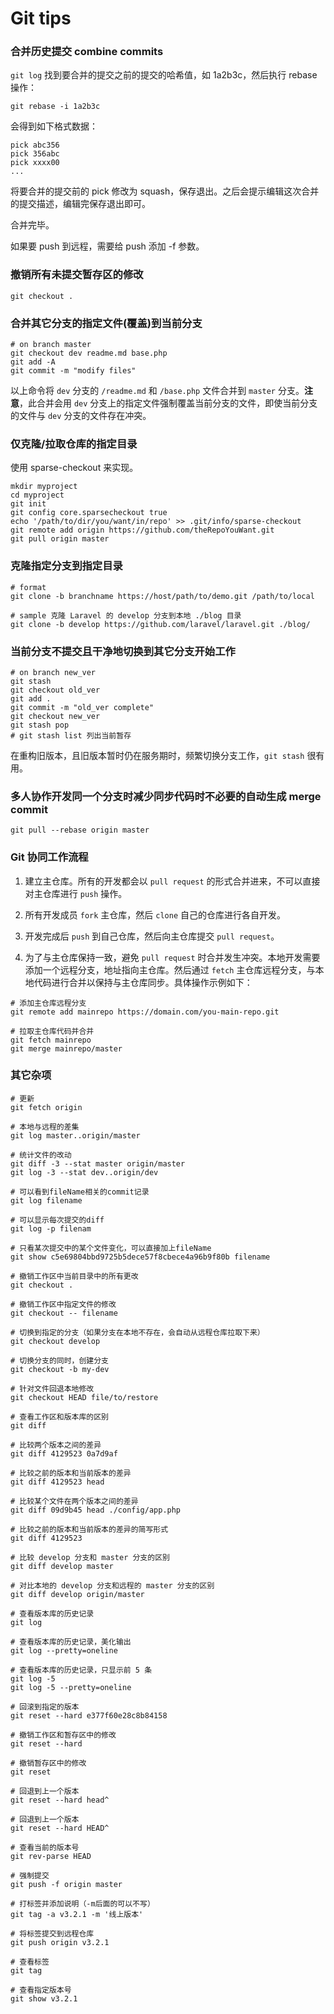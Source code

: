 # Git tips

### 合并历史提交 combine commits

`git log` 找到要合并的提交之前的提交的哈希值，如 1a2b3c，然后执行 rebase 操作：

`git rebase -i 1a2b3c`

会得到如下格式数据：

```shell
pick abc356
pick 356abc
pick xxxx00
...
```

将要合并的提交前的 pick 修改为 squash，保存退出。之后会提示编辑这次合并的提交描述，编辑完保存退出即可。

合并完毕。

如果要 push 到远程，需要给 push 添加 -f 参数。

### 撤销所有未提交暂存区的修改

`git checkout .`

### 合并其它分支的指定文件(覆盖)到当前分支

```shell
# on branch master
git checkout dev readme.md base.php
git add -A
git commit -m "modify files"
```

以上命令将 `dev` 分支的 `/readme.md` 和 `/base.php` 文件合并到 `master` 分支。**注意**，此合并会用 `dev` 分支上的指定文件强制覆盖当前分支的文件，即使当前分支的文件与 `dev` 分支的文件存在冲突。

### 仅克隆/拉取仓库的指定目录

使用 sparse-checkout 来实现。

```shell
mkdir myproject
cd myproject
git init
git config core.sparsecheckout true
echo '/path/to/dir/you/want/in/repo' >> .git/info/sparse-checkout
git remote add origin https://github.com/theRepoYouWant.git
git pull origin master
```

### 克隆指定分支到指定目录

```shell
# format
git clone -b branchname https://host/path/to/demo.git /path/to/local

# sample 克隆 Laravel 的 develop 分支到本地 ./blog 目录
git clone -b develop https://github.com/laravel/laravel.git ./blog/
```

### 当前分支不提交且干净地切换到其它分支开始工作

```shell
# on branch new_ver
git stash
git checkout old_ver
git add .
git commit -m "old_ver complete"
git checkout new_ver
git stash pop
# git stash list 列出当前暂存
```

在重构旧版本，且旧版本暂时仍在服务期时，频繁切换分支工作，`git stash` 很有用。

### 多人协作开发同一个分支时减少同步代码时不必要的自动生成 merge commit

```shell
git pull --rebase origin master
```

### Git 协同工作流程

1. 建立主仓库。所有的开发都会以 `pull request` 的形式合并进来，不可以直接对主仓库进行 `push` 操作。

2. 所有开发成员 `fork` 主仓库，然后 `clone` 自己的仓库进行各自开发。

3. 开发完成后 `push` 到自己仓库，然后向主仓库提交 `pull request`。

4. 为了与主仓库保持一致，避免 `pull request` 时合并发生冲突。本地开发需要添加一个远程分支，地址指向主仓库。然后通过 `fetch` 主仓库远程分支，与本地代码进行合并以保持与主仓库同步。具体操作示例如下：

```git
# 添加主仓库远程分支
git remote add mainrepo https://domain.com/you-main-repo.git

# 拉取主仓库代码并合并
git fetch mainrepo
git merge mainrepo/master
```

### 其它杂项

```shell
# 更新
git fetch origin

# 本地与远程的差集
git log master..origin/master

# 统计文件的改动
git diff -3 --stat master origin/master
git log -3 --stat dev..origin/dev

# 可以看到fileName相关的commit记录
git log filename

# 可以显示每次提交的diff
git log -p filenam

# 只看某次提交中的某个文件变化，可以直接加上fileName
git show c5e69804bbd9725b5dece57f8cbece4a96b9f80b filename
```

```shell
# 撤销工作区中当前目录中的所有更改
git checkout .

# 撤销工作区中指定文件的修改
git checkout -- filename

# 切换到指定的分支（如果分支在本地不存在，会自动从远程仓库拉取下来）
git checkout develop
 
# 切换分支的同时，创建分支
git checkout -b my-dev

# 针对文件回退本地修改
git checkout HEAD file/to/restore 

# 查看工作区和版本库的区别
git diff

# 比较两个版本之间的差异
git diff 4129523 0a7d9af

# 比较之前的版本和当前版本的差异
git diff 4129523 head
 
# 比较某个文件在两个版本之间的差异
git diff 09d9b45 head ./config/app.php
 
# 比较之前的版本和当前版本的差异的简写形式
git diff 4129523

# 比较 develop 分支和 master 分支的区别
git diff develop master

# 对比本地的 develop 分支和远程的 master 分支的区别
git diff develop origin/master

# 查看版本库的历史记录
git log
 
# 查看版本库的历史记录，美化输出
git log --pretty=oneline
 
# 查看版本库的历史记录，只显示前 5 条
git log -5
git log -5 --pretty=oneline

# 回滚到指定的版本
git reset --hard e377f60e28c8b84158 

# 撤销工作区和暂存区中的修改
git reset --hard

# 撤销暂存区中的修改
git reset

# 回退到上一个版本
git reset --hard head^

# 回退到上一个版本
git reset --hard HEAD^ 

# 查看当前的版本号
git rev-parse HEAD

# 强制提交
git push -f origin master 

# 打标签并添加说明（-m后面的可以不写）
git tag -a v3.2.1 -m '线上版本' 

# 将标签提交到远程仓库
git push origin v3.2.1 
	
# 查看标签
git tag 

# 查看指定版本号
git show v3.2.1
```
